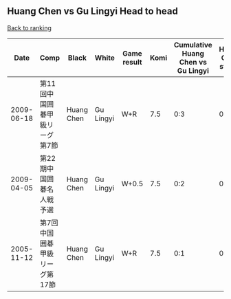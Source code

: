 ## Huang Chen vs Gu Lingyi Head to head

[Back to ranking](../../index.md)




| **Date** | **Comp** | **Black** | **White** | **Game result** | **Komi** | **Cumulative Huang Chen vs Gu Lingyi** | **Huang Chen streak** | **Gu Lingyi streak** | 
| --- | --- | --- | --- | --- | --- | --- | --- | --- |
| 2009-06-18 | 第11回中国囲碁甲級リーグ第7節 | Huang Chen | Gu Lingyi | W+R | 7.5 | 0:3 | 0 | 3 | 
| 2009-04-05 | 第22期中国囲碁名人戦予選 | Huang Chen | Gu Lingyi | W+0.5 | 7.5 | 0:2 | 0 | 2 | 
| 2005-11-12 | 第7回中国囲碁甲級リーグ第17節 | Huang Chen | Gu Lingyi | W+R | 7.5 | 0:1 | 0 | 1 |




